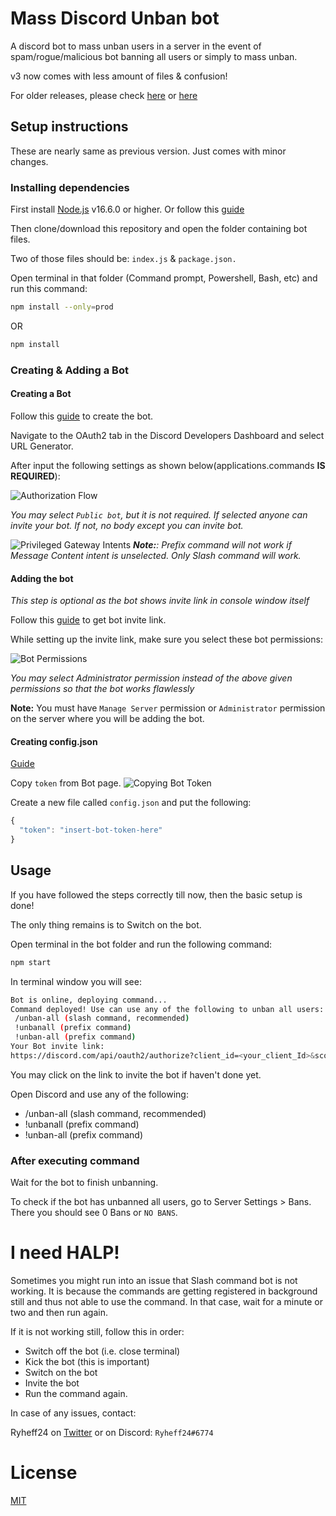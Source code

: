 # Mass Discord Unban bot

A discord bot to mass unban users in a server in the event of spam/rogue/malicious bot banning all users or simply to mass unban.

v3 now comes with less amount of files & confusion!

For older releases, please check [here](https://github.com/Ryheff24/Massdiscordunban/releases) or [here](https://github.com/Ryheff24/Massdiscordunban/tags)

## Setup instructions

These are nearly same as previous version. Just comes with minor changes.

### Installing dependencies

First install [Node.js](https://nodejs.org/en/download/current/) v16.6.0 or higher. Or follow this [guide](https://discordjs.guide/preparations/)

Then clone/download this repository and open the folder containing bot files.

Two of those files should be: `index.js` & `package.json.`

Open terminal in that folder (Command prompt, Powershell, Bash, etc) and run this command:

```bash
npm install --only=prod
```

OR

```bash
npm install
```

### Creating & Adding a Bot

#### Creating a Bot

Follow this [guide](https://discordjs.guide/preparations/setting-up-a-bot-application.html) to create the bot.

Navigate to the OAuth2 tab in the Discord Developers Dashboard and select URL Generator.

After input the following settings as shown below(applications.commands **IS REQUIRED**):

![Authorization Flow](https://i.imgur.com/dM2KQev.png)

_You may select `Public bot`, but it is not required. If selected anyone can invite your bot. If not, no body except you can invite bot._

![Privileged Gateway Intents](https://i.imgur.com/wunzGqb.png)
_**Note:**: Prefix command will not work if Message Content intent is unselected. Only Slash command will work._

#### Adding the bot

_This step is optional as the bot shows invite link in console window itself_

Follow this [guide](https://discordjs.guide/preparations/adding-your-bot-to-servers.html) to get bot invite link.

While setting up the invite link, make sure you select these bot permissions:

![Bot Permissions](https://i.imgur.com/3ZBUVmj.png)

_You may select Administrator permission instead of the above given permissions so that the bot works flawlessly_

**Note:** You must have `Manage Server` permission or `Administrator` permission on the server where you will be adding the bot.

#### Creating config.json

[Guide](https://discordjs.guide/creating-your-bot/#using-config-json)

Copy `token` from Bot page.
![Copying Bot Token](https://i.imgur.com/DUKebFW.png)

Create a new file called `config.json` and put the following:

```js
{
  "token": "insert-bot-token-here"
}
```

## Usage

If you have followed the steps correctly till now, then the basic setup is done!

The only thing remains is to Switch on the bot.

Open terminal in the bot folder and run the following command:

```bash
npm start
```

In terminal window you will see:

```bash
Bot is online, deploying command...
Command deployed! Use can use any of the following to unban all users:
 /unban-all (slash command, recommended)
 !unbanall (prefix command)
 !unban-all (prefix command)
Your Bot invite link:
https://discord.com/api/oauth2/authorize?client_id=<your_client_Id>&scope=bot+applications.commands&permissions=277025458182
```

You may click on the link to invite the bot if haven't done yet.

Open Discord and use any of the following:

- /unban-all (slash command, recommended)
- !unbanall (prefix command)
- !unban-all (prefix command)

### After executing command

Wait for the bot to finish unbanning.

To check if the bot has unbanned all users, go to Server Settings > Bans.
There you should see 0 Bans or `NO BANS`.

# I need HALP!

Sometimes you might run into an issue that Slash command bot is not working.
It is because the commands are getting registered in background still and thus not able to use the command.
In that case, wait for a minute or two and then run again.

If it is not working still, follow this in order:

- Switch off the bot (i.e. close terminal)
- Kick the bot (this is important)
- Switch on the bot
- Invite the bot
- Run the command again.

In case of any issues, contact:

Ryheff24 on [Twitter](https://twitter.com/Ryheff24) or on Discord: `Ryheff24#6774`

# License

[MIT](./LICENSE)
